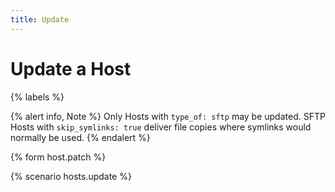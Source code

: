 ```yaml
---
title: Update
---
```


# Update a Host

{% labels %}

{% alert info, Note %}
Only Hosts with `type_of: sftp` may be updated.
SFTP Hosts with `skip_symlinks: true` deliver file copies where symlinks would normally be used.
{% endalert %}

{% form host.patch %}

{% scenario hosts.update %}
